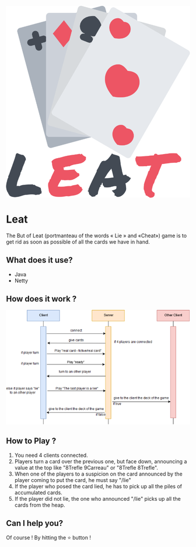 ![logo](./img/logo.png)

# Leat
The But of Leat (portmanteau of the words « Lie » and «Cheat») game is to get rid as soon as possible of all the cards we have in hand.

## What does it use?
  - Java
  - Netty

## How does it work ?

![doc](./img/readme.png)

## How to Play ?
1. You need 4 clients connected.
2. Players turn a card over the previous one, but face down, announcing a value at the top like "8Trefle 9Carreau" or "8Trefle 8Trefle".
3. When one of the players to a suspicion on the card announced by the player coming to put the card, he must say  "/lie"
4. If the player who posed the card lied, he has to pick up all the piles of accumulated cards.
4. If the player did not lie, the one who announced "/lie" picks up all the cards from the heap.
  
## Can I help you?
Of course ! By hitting the :star: button !
